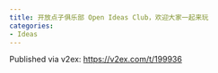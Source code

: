 ```yaml
---
title: 开放点子俱乐部 Open Ideas Club，欢迎大家一起来玩
categories:
- Ideas
---
```


Published via v2ex: https://v2ex.com/t/199936
